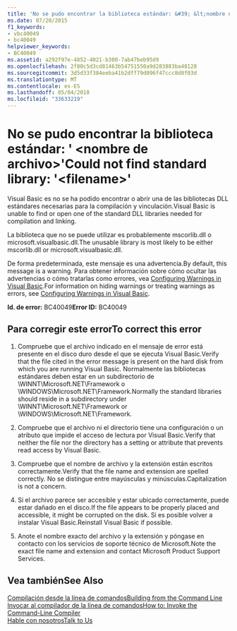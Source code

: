 ```yaml
---
title: 'No se pudo encontrar la biblioteca estándar: &#39; &lt;nombre de archivo&gt;&#39;'
ms.date: 07/20/2015
f1_keywords:
- vbc40049
- bc40049
helpviewer_keywords:
- BC40049
ms.assetid: a292f97e-4852-4021-b300-7ab47beb95d9
ms.openlocfilehash: 2f80c5d3cd81463b54751550a9d283883ba48128
ms.sourcegitcommit: 3d5d33f384eeba41b2dff79d096f47ccc8d8f03d
ms.translationtype: MT
ms.contentlocale: es-ES
ms.lasthandoff: 05/04/2018
ms.locfileid: "33633219"
---
```

# <a name="could-not-find-standard-library-39ltfilenamegt39"></a><span data-ttu-id="aed1f-102">No se pudo encontrar la biblioteca estándar: &#39; &lt;nombre de archivo&gt;&#39;</span><span class="sxs-lookup"><span data-stu-id="aed1f-102">Could not find standard library: &#39;&lt;filename&gt;&#39;</span></span>
<span data-ttu-id="aed1f-103">Visual Basic es no se ha podido encontrar o abrir una de las bibliotecas DLL estándares necesarias para la compilación y vinculación.</span><span class="sxs-lookup"><span data-stu-id="aed1f-103">Visual Basic is unable to find or open one of the standard DLL libraries needed for compilation and linking.</span></span>  
  
 <span data-ttu-id="aed1f-104">La biblioteca que no se puede utilizar es probablemente mscorlib.dll o microsoft.visualbasic.dll.</span><span class="sxs-lookup"><span data-stu-id="aed1f-104">The unusable library is most likely to be either mscorlib.dll or microsoft.visualbasic.dll.</span></span>  
  
 <span data-ttu-id="aed1f-105">De forma predeterminada, este mensaje es una advertencia.</span><span class="sxs-lookup"><span data-stu-id="aed1f-105">By default, this message is a warning.</span></span> <span data-ttu-id="aed1f-106">Para obtener información sobre cómo ocultar las advertencias o cómo tratarlas como errores, vea [Configuring Warnings in Visual Basic](/visualstudio/ide/configuring-warnings-in-visual-basic).</span><span class="sxs-lookup"><span data-stu-id="aed1f-106">For information on hiding warnings or treating warnings as errors, see [Configuring Warnings in Visual Basic](/visualstudio/ide/configuring-warnings-in-visual-basic).</span></span>  
  
 <span data-ttu-id="aed1f-107">**Id. de error:** BC40049</span><span class="sxs-lookup"><span data-stu-id="aed1f-107">**Error ID:** BC40049</span></span>  
  
## <a name="to-correct-this-error"></a><span data-ttu-id="aed1f-108">Para corregir este error</span><span class="sxs-lookup"><span data-stu-id="aed1f-108">To correct this error</span></span>  
  
1.  <span data-ttu-id="aed1f-109">Compruebe que el archivo indicado en el mensaje de error está presente en el disco duro desde el que se ejecuta Visual Basic.</span><span class="sxs-lookup"><span data-stu-id="aed1f-109">Verify that the file cited in the error message is present on the hard disk from which you are running Visual Basic.</span></span> <span data-ttu-id="aed1f-110">Normalmente las bibliotecas estándares deben estar en un subdirectorio de \WINNT\Microsoft.NET\Framework o \WINDOWS\Microsoft.NET\Framework.</span><span class="sxs-lookup"><span data-stu-id="aed1f-110">Normally the standard libraries should reside in a subdirectory under \WINNT\Microsoft.NET\Framework or \WINDOWS\Microsoft.NET\Framework.</span></span>  
  
2.  <span data-ttu-id="aed1f-111">Compruebe que el archivo ni el directorio tiene una configuración o un atributo que impide el acceso de lectura por Visual Basic.</span><span class="sxs-lookup"><span data-stu-id="aed1f-111">Verify that neither the file nor the directory has a setting or attribute that prevents read access by Visual Basic.</span></span>  
  
3.  <span data-ttu-id="aed1f-112">Compruebe que el nombre de archivo y la extensión están escritos correctamente.</span><span class="sxs-lookup"><span data-stu-id="aed1f-112">Verify that the file name and extension are spelled correctly.</span></span> <span data-ttu-id="aed1f-113">No se distingue entre mayúsculas y minúsculas.</span><span class="sxs-lookup"><span data-stu-id="aed1f-113">Capitalization is not a concern.</span></span>  
  
4.  <span data-ttu-id="aed1f-114">Si el archivo parece ser accesible y estar ubicado correctamente, puede estar dañado en el disco.</span><span class="sxs-lookup"><span data-stu-id="aed1f-114">If the file appears to be properly placed and accessible, it might be corrupted on the disk.</span></span> <span data-ttu-id="aed1f-115">Si es posible volver a instalar Visual Basic.</span><span class="sxs-lookup"><span data-stu-id="aed1f-115">Reinstall Visual Basic if possible.</span></span>  
  
5.  <span data-ttu-id="aed1f-116">Anote el nombre exacto del archivo y la extensión y póngase en contacto con los servicios de soporte técnico de Microsoft.</span><span class="sxs-lookup"><span data-stu-id="aed1f-116">Note the exact file name and extension and contact Microsoft Product Support Services.</span></span>  
  
## <a name="see-also"></a><span data-ttu-id="aed1f-117">Vea también</span><span class="sxs-lookup"><span data-stu-id="aed1f-117">See Also</span></span>  
 [<span data-ttu-id="aed1f-118">Compilación desde la línea de comandos</span><span class="sxs-lookup"><span data-stu-id="aed1f-118">Building from the Command Line</span></span>](../../visual-basic/reference/command-line-compiler/building-from-the-command-line.md)  
 [<span data-ttu-id="aed1f-119">Invocar al compilador de la línea de comandos</span><span class="sxs-lookup"><span data-stu-id="aed1f-119">How to: Invoke the Command-Line Compiler</span></span>](../../visual-basic/reference/command-line-compiler/how-to-invoke-the-command-line-compiler.md)  
 [<span data-ttu-id="aed1f-120">Hable con nosotros</span><span class="sxs-lookup"><span data-stu-id="aed1f-120">Talk to Us</span></span>](/visualstudio/ide/talk-to-us)
